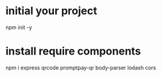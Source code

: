 # initial your project
npm init -y 
# install require components
npm i express qrcode promptpay-qr body-parser lodash cors

